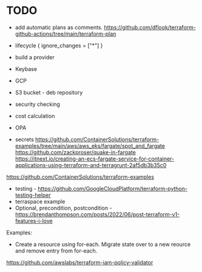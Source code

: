 # TODO

* add automatic plans as comments. https://github.com/dflook/terraform-github-actions/tree/main/terraform-plan

* lifecycle {
    ignore_changes = ["*"]
  }
* build a provider
* Keybase
* GCP
* S3 bucket - deb repository
* security checking
* cost calculation
* OPA
* secrets
https://github.com/ContainerSolutions/terraform-examples/tree/main/aws/aws_eks/fargate/spot_and_fargate
https://github.com/zackproser/quake-in-fargate
https://itnext.io/creating-an-ecs-fargate-service-for-container-applications-using-terraform-and-terragrunt-2af5db3b35c0

https://github.com/ContainerSolutions/terraform-examples

* testing - https://github.com/GoogleCloudPlatform/terraform-python-testing-helper
* terraspace example
* Optional, precondition, postcondition - https://brendanthompson.com/posts/2022/06/post-terraform-v1-features-i-love

Examples:

* Create a resource using for-each.  Migrate state over to a new reource and remove entry from for-each.

https://github.com/awslabs/terraform-iam-policy-validator
